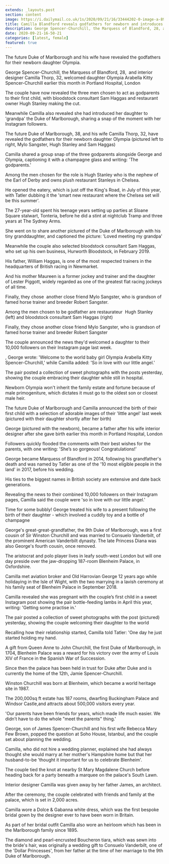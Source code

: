 ```yaml
---
extends: _layouts.post
section: content
image: https://i.dailymail.co.uk/1s/2020/09/21/16/33444202-0-image-a-89_1600702775583.jpg 
title: Camilla Blandford reveals godfathers for newborn and introduces Olympia to Duke of Marlborough 
description: George Spencer-Churchill, the Marquess of Blandford, 28, and his wife interior designer Camilla Thorp, 32, have revealed the godfathers for their newborn daughter Olympia. 
date: 2020-09-21-16-50-21 
categories: [latest, female] 
featured: true 
--- 
```

The future Duke of Marlborough and his wife have revealed the godfathers for their newborn daughter Olympia. 

George Spencer-Churchill, the Marquess of Blandford, 28,  and interior designer Camilla Thorp, 32, welcomed daughter Olympia Arabella Kitty Spencer-Churchill earlier this month in Portland Hospital, London 

The couple have now revealed the three men chosen to act as godparents to their first child, with bloodstock consultant Sam Haggas and restaurant owner Hugh Stanley making the cut.

Meanwhile Camilla also revealed she had introduced her daughter to 'grandpa' the Duke of Marlborough, sharing a snap of the moment with her Instagram followers. 

The future Duke of Marlborough, 38, and his wife Camilla Thorp, 32, have revealed the godfathers for their newborn daughter Olympia (pictured left to right, Mylo Sangster, Hugh Stanley and Sam Haggas)

Camilla shared a group snap of the three godparents alongside George and Olympia, captioning it with a champagne glass and writing: 'The godparents.'

Among the men chosen for the role is Hugh Stanley who is the nephew of the Earl of Derby and owns plush restaurant Stanleys in Chelsea. 

He opened the eatery, which is just off the King's Road, in July of this year, with Tatler dubbing it the 'smart new restaurant where the Chelsea set will be this summer'.

The 27-year-old spent his teenage years setting up parties at Sloane Square stalwart, Tonteria, before he did a stint at nightclub Tramp and three years at The Sydney Arms.

She went on to share another pictured of the Duke of Marlborough with his tiny granddaughter, and captioned the picture: 'Loved meeting my grandpa'

Meanwhile the couple also selected bloodstock consultant Sam Haggas, who set up his own business, Hurworth Bloodstock, in February 2019. 

His father, William Haggas, is one of the most respected trainers in the headquarters of British racing in Newmarket. 

And his mother Maureen is a former jockey and trainer and the daughter of Lester Piggott, widely regarded as one of the greatest flat racing jockeys of all time. 

Finally, they chose  another close friend Mylo Sangster, who is grandson of famed horse trainer and breeder Robert Sangster.

Among the men chosen to be godfather are restaurateur  Hugh Stanley (left) and bloodstock consultant Sam Haggas (right)

Finally, they chose another close friend Mylo Sangster, who is grandson of famed horse trainer and breeder Robert Sangster

The couple announced the news they'd welcomed a daughter to their 10,000 followers on their Instagram page last week.

, George wrote: 'Welcome to the world baby girl Olympia Arabella Kitty Spencer-Churchill,' while Camilla added: 'So in love with our little angel.'

The pair posted a collection of sweet photographs with the posts yesterday, showing the couple embracing their daughter while still in hospital. 

Newborn Olympia won't inherit the family estate and fortune because of male primogeniture, which dictates it must go to the oldest son or closest male heir. 

The future Duke of Marlborough and Camilla announced the birth of their first child with a selection of adorable images of their 'little angel' last week (pictured with their daughter shortly after her birth)

George (pictured with the newborn), became a father after his wife interior designer after she gave birth earlier this month in Portland Hospital, London

Followers quickly flooded the comments with their best wishes for the parents, with one writing: 'She’s so gorgeous! Congratulations!'

George became Marquess of Blandford in 2014, following his grandfather's death and was named by Tatler as one of the '10 most eligible people in the land' in 2017, before his wedding.

His ties to the biggest names in British society are extensive and date back generations. 

Revealing the news to their combined 10,000 followers on their Instagram pages, Camilla said the couple were 'so in love with our little angel.'

Time for some bubbly! George treated his wife to a present following the birth of their daughter - which involved a cuddly toy and a bottle of champagne

George's great-great-grandfather, the 9th Duke of Marlborough, was a first cousin of Sir Winston Churchill and was married to Consuelo Vanderbilt, of the prominent American Vanderbilt dynasty. The late Princess Diana was also George's fourth cousin, once removed.

The aristocrat and polo player lives in leafy south-west London but will one day preside over the jaw-dropping 187-room Blenheim Palace, in Oxfordshire.

Camilla met aviation broker and Old Harrovian George 12 years ago while holidaying in the Isle of Wight, with the two marrying in a lavish ceremony at his family seat of Blenheim Palace in September 2018. 

Camilla revealed she was pregnant with the couple’s first child in a sweet Instagram post showing the pair bottle-feeding lambs in April this year, writing: 'Getting some practise in.'  

The pair posted a collection of sweet photographs with the post (pictured) yesterday, showing the couple welcoming their daughter to the world 

Recalling how their relationship started, Camilla told Tatler: 'One day he just started holding my hand. 

A gift from Queen Anne to John Churchill, the first Duke of Marlborough, in 1704, Blenheim Palace was a reward for his victory over the army of Louis XIV of France in the Spanish War of Succession.  

Since then the palace has been held in trust for Duke after Duke and is currently the home of the 12th, Jamie Spencer-Churchill.

Winston Churchill was born at Blenheim, which became a world heritage site in 1987. 

The 200,000sq ft estate has 187 rooms, dwarfing Buckingham Palace and Windsor Castle,and attracts about 500,000 visitors every year.

'Our parents have been friends for years, which made life much easier. We didn’t have to do the whole "meet the parents" thing.' 

George, son of James Spencer-Churchill and his first wife Rebecca Mary Few Brown, popped the question at Soho House, Istanbul, and the couple set about planning the wedding. 

Camilla, who did not hire a wedding planner, explained she had always thought she would marry at her mother's Hampshire home but that her husband-to-be 'thought it important for us to celebrate Blenheim'. 

The couple tied the knot at nearby St Mary Magdalene Church before heading back for a party beneath a marquee on the palace's South Lawn. 

Interior designer Camilla was given away by her father James, an architect. 

After the ceremony, the couple celebrated with friends and family at the palace, which is set in 2,000 acres. 

Camilla wore a Dolce & Gabanna white dress, which was the first bespoke bridal gown by the designer ever to have been worn in Britain.

As part of her bridal outfit Camilla also wore an heirloom which has been in the Marlborough family since 1895.

The diamond and pearl-encrusted Boucheron tiara, which was sewn into the bride's hair, was originally a wedding gift to Consuelo Vanderbilt, one of the 'Dollar Princesses', from her father at the time of her marriage to the 9th Duke of Marlborough.

